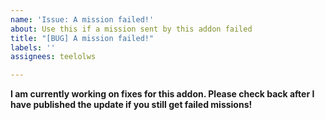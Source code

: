 ```yaml
---
name: 'Issue: A mission failed!'
about: Use this if a mission sent by this addon failed
title: "[BUG] A mission failed!"
labels: ''
assignees: teelolws

---
```


**I am currently working on fixes for this addon. Please check back after I have published the update if you still get failed missions!**

